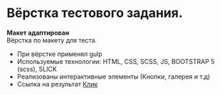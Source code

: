 # Вёрстка тестового задания.
<b>Макет адаптирован</b><br>
Вёрстка по макету для теста. 
- При вёрстке применял gulp <br>
- Используемые технологии: HTML, CSS, SСSS, JS, BOOTSTRAP 5 (scss), SLICK
- Реализованы интерактивные элементы (Кнопки, галерея и т.д)
- Ссылка на результат [Клик](https://lovepuff-d.github.io/proektclinikatest/)


<br>
